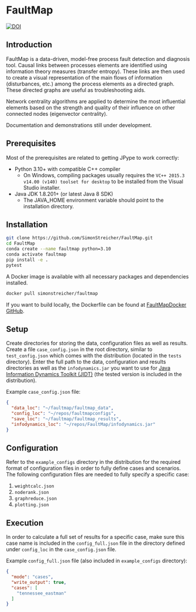 # FaultMap

<!-- [![Travis Build](https://travis-ci.org/SimonStreicher/FaultMap.png?branch=master "Travis Build Status")](https://travis-ci.org/SimonStreicher/FaultMap)

[![Code Coverage](https://coveralls.io/repos/github/SimonStreicher/FaultMap/badge.svg?branch=master "Code Coverage")](https://coveralls.io/github/SimonStreicher/FaultMap?branch=master)

[![Code Climate](https://codeclimate.com/github/SimonStreicher/FaultMap/badges/gpa.svg "Code Climate Grade")](https://codeclimate.com/github/SimonStreicher/FaultMap) -->

[![DOI](https://zenodo.org/badge/DOI/10.5281/zenodo.2543739.svg)](https://doi.org/10.5281/zenodo.2543739)

## Introduction

FaultMap is a data-driven, model-free process fault detection and diagnosis tool.
Causal links between processes elements are identified using information theory measures (transfer entropy).
These links are then used to create a visual representation of the main flows of information (disturbances, etc.) among the process elements as a directed graph.
These directed graphs are useful as troubleshooting aids.

Network centrality algorithms are applied to determine the most influential elements based on the strength and quality of their influence on other connected nodes (eigenvector centrality).

Documentation and demonstrations still under development.

## Prerequisites

Most of the prerequisites are related to getting JPype to work correctly:

- Python 3.10+ with compatible C++ compiler
  - On Windows, compiling packages usually requires the `VC++ 2015.3 v14.00 (v140) toolset for desktop` to be installed from the Visual Studio installer.
- Java JDK 1.8.201+ (or latest Java 8 SDK)
  - The JAVA_HOME environment variable should point to the installation directory.

## Installation

```bash
git clone https://github.com/SimonStreicher/FaultMap.git
cd FaultMap
conda create --name faultmap python=3.10
conda activate faultmap
pip install -e .
pytest
```

A Docker image is available with all necessary packages and dependencies installed.

```bash
docker pull simonstreicher/faultmap
```

If you want to build locally, the Dockerfile can be found at [FaultMapDocker GitHub](https://github.com/SimonStreicher/FaultMapDocker).

## Setup

Create directories for storing the data, configuration files as well as results.
Create a file `case_config.json` in the root directory, similar to `test_config.json` which comes with the distribution (located in the `tests` directory).
Enter the full path to the data, configuration and results directories as well as the `infodynamics.jar` you want to use for [Java Information Dynamics Toolkit (JIDT)](https://github.com/jlizier/jidt) (the tested version is included in the distribution).

Example `case_config.json` file:

```json
{
  "data_loc": "~/faultmap/faultmap_data",
  "config_loc": "~/repos/faultmapconfigs",
  "save_loc": "~/faultmap/faultmap_results",
  "infodynamics_loc": "~/repos/FaultMap/infodynamics.jar"
}
```

## Configuration

Refer to the `example_configs` directory in the distribution for the required format of configuration files in order to fully define cases and scenarios.
The following configuration files are needed to fully specify a specific case:

1. `weightcalc.json`
2. `noderank.json`
3. `graphreduce.json`
4. `plotting.json`

## Execution

In order to calculate a full set of results for a specific case, make sure this case name is included in the `config_full.json` file in the directory defined under `config_loc` in the `case_config.json` file.

Example `config_full.json` file (also included in `example_configs` directory):

```json
{
  "mode": "cases",
  "write_output": true,
  "cases": [
    "tennessee_eastman"
  ]
}
```
